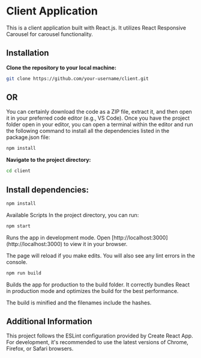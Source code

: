 # Client Application
This is a client application built with React.js. It utilizes React Responsive Carousel for carousel functionality.

## Installation
**Clone the repository to your local machine:**

 ```bash
git clone https://github.com/your-username/client.git
```
## OR 

You can certainly download the code as a ZIP file, extract it, and then open it in your preferred code editor (e.g., VS Code). 
Once you have the project folder open in your editor, you can open a terminal within the editor and run the following command to 
install all the dependencies listed in the package.json file:

```bash
npm install
```

**Navigate to the project directory:**
 ```bash
 cd client
```
## Install dependencies:
 ```bash
npm install
```
Available Scripts
In the project directory, you can run:

 ```bash
npm start
```
Runs the app in development mode.
Open [http://localhost:3000]
(http://localhost:3000) to view it in your browser.

The page will reload if you make edits.
You will also see any lint errors in the console.

 ```bash
npm run build
```
Builds the app for production to the build folder.
It correctly bundles React in production mode and optimizes the build for the best performance.

The build is minified and the filenames include the hashes.

## Additional Information
This project follows the ESLint configuration provided by Create React App.
For development, it's recommended to use the latest versions of Chrome, Firefox, or Safari browsers.
